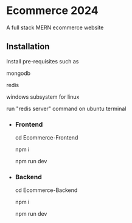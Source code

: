 
# Ecommerce 2024 

A full stack MERN ecommerce website


## Installation

Install pre-requisites such as

 mongodb

 redis

 windows subsystem for linux

 run "redis server" command on ubuntu terminal



- ### Frontend

  cd Ecommerce-Frontend

  npm i

  npm run dev


- ###  Backend

  cd Ecommerce-Backend

  npm i

  npm run dev

  

```
    
